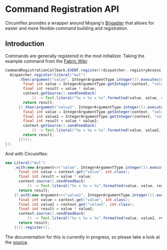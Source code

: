 # Command Registration API

Circumflex provides a wrapper around Mojang's [Brigadier](https://github.com/mojang/brigadier) that allows for easier and more flexible command building and registration.

## Introduction

Commands are generally registered in the mod initializer. Taking the example command from the [Fabric Wiki](https://fabricmc.net/wiki/tutorial:commands):

```java
CommandRegistrationCallback.EVENT.register((dispatcher, registryAccess, environment) -> {
  dispatcher.register(literal("mul")
      .then(argument("value", IntegerArgumentType.integer()).executes(context -> {
        final int value = IntegerArgumentType.getInteger(context, "value");
        final int result = value * value;
        context.getSource().sendFeedback(
            () -> Text.literal("%s × %s = %s".formatted(value, value, result)), false);
        return result;
      }).then(argument("value2", IntegerArgumentType.integer()).executes(context -> {
        final int value = IntegerArgumentType.getInteger(context, "value");
        final int value2 = IntegerArgumentType.getInteger(context, "value2");
        final int result = value * value2;
        context.getSource().sendFeedback(
            () -> Text.literal("%s × %s = %s".formatted(value, value2, result)), false);
        return result;
      }))));
});
```

And with Circumflex:

```java
new Literal("mul")
    .with(new Argument<>("value", IntegerArgumentType.integer()).execute(context -> {
      final int value = context.get("value", int.class);
      final int result = value * value;
      context.source().sendFeedback(
          () -> Text.literal("%s × %s = %s".formatted(value, value, result)), false);
      return result;
    }).with(new Argument<>("value2", IntegerArgumentType.integer()).execute(context -> {
      final int value = context.get("value", int.class);
      final int value2 = context.get("value2", int.class);
      final int result = value * value2;
      context.source().sendFeedback(
          () -> Text.literal("%s × %s = %s".formatted(value, value2, result)), false);
      return result;
    }))).register();
```

The documentation for this is currently in progress, so please take a look at the [source](https://github.com/diacritics-owo/circumflex/tree/main/src/main/java/diacritics/owo/command).
